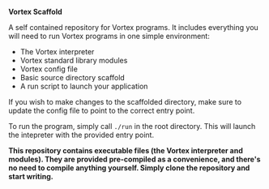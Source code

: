 **Vortex Scaffold**

A self contained repository for Vortex programs. It includes everything you will need to run Vortex programs in one simple environment:

- The Vortex interpreter
- Vortex standard library modules
- Vortex config file
- Basic source directory scaffold
- A run script to launch your application

If you wish to make changes to the scaffolded directory, make sure to update the config file to point to the correct entry point.

To run the program, simply call `./run` in the root directory. This will launch the intepreter with the provided entry point.

<b>This repository contains executable files (the Vortex interpreter and modules). They are provided pre-compiled as a convenience, and there's no need to compile anything yourself. Simply clone the repository and start writing.</b>